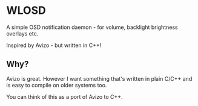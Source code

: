 # WLOSD

A simple OSD notification daemon - for volume, backlight brightness overlays etc.

Inspired by Avizo - but written in C++!

## Why?

Avizo is great. However I want something that's written in plain C/C++ and is easy to compile
on older systems too.

You can think of this as a port of Avizo to C++.



